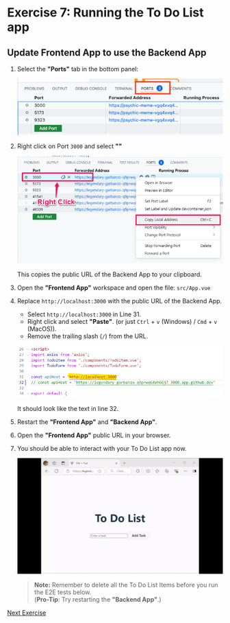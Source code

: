 # Exercise 7: Running the To Do List app

## Update Frontend App to use the Backend App

1. Select the **"Ports"** tab in the bottom panel:

    ![Exposed Ports](../images/codespace_exposed_ports.png)

2. Right click on Port `3000` and select **""**

    ![Copy Local Address](../images/codespace_ports_copy_local_address.png)

    This copies the public URL of the Backend App to your clipboard.

3. Open the **"Frontend App"** workspace and open the file: `src/App.vue`

4. Replace `http://localhost:3000` with the public URL of the Backend App.

    - Select `http://localhost:3000` in Line 31.
    - Right click and select **"Paste"**. (or just `Ctrl` + `v` (Windows) / `Cmd` + `v` (MacOS)).
    - Remove the trailing slash (`/`) from the URL.

    ![Replace with public URL](../images/frontend_app_update_backend_host.png)

    It should look like the text in line 32. 

5. Restart the **"Frontend App"** and **"Backend App"**.

6. Open the **"Frontend App"** public URL in your browser.

7. You should be able to interact with your To Do List app now.

    ![Walk through](../images/todolist-app-walkthru.gif)

    > **Note:** Remember to delete all the To Do List Items before you run the E2E tests below. <br> (**Pro-Tip**: Try restarting the **"Backend App"**.)

[Next Exercise](./exercise8.md)
